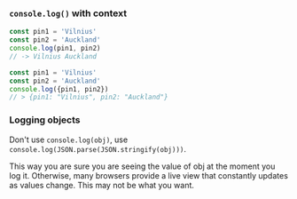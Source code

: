 
### `console.log()` with context
```js
const pin1 = 'Vilnius'
const pin2 = 'Auckland'
console.log(pin1, pin2)
// -> Vilnius Auckland
```
```js
const pin1 = 'Vilnius'
const pin2 = 'Auckland'
console.log({pin1, pin2})
// > {pin1: "Vilnius", pin2: "Auckland"}
```

### Logging objects
Don't use `console.log(obj)`, use `console.log(JSON.parse(JSON.stringify(obj)))`.

This way you are sure you are seeing the value of obj at the moment you log it. Otherwise, many browsers provide a live view that constantly updates as values change. This may not be what you want.